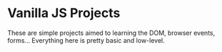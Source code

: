 # Vanilla JS Projects
These are simple projects aimed to learning the DOM, browser events, forms...
Everything here is pretty basic and low-level.
